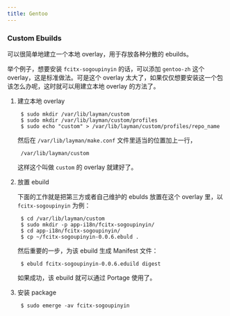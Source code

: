 ```yaml
---
title: Gentoo
---
```



### Custom Ebuilds

可以很简单地建立一个本地 overlay，用于存放各种分散的 ebuilds。

举个例子，想要安装 `fcitx-sogoupinyin` 的话，可以添加 `gentoo-zh` 这个 overlay，这是标准做法。可是这个 overlay 太大了，如果仅仅想要安装这一个包该怎么办呢，这时就可以用建立本地 overlay 的方法了。

1. 建立本地 overlay

		$ sudo mkdir /var/lib/layman/custom
		$ sudo mkdir /var/lib/layman/custom/profiles
		$ sudo echo "custom" > /var/lib/layman/custom/profiles/repo_name

	然后在 `/var/lib/layman/make.conf` 文件里适当的位置加上一行，
		
		/var/lib/layman/custom

	这样这个叫做 `custom` 的 overlay 就建好了。

2. 放置 ebuild

	下面的工作就是把第三方或者自己维护的 ebulds 放置在这个 overlay 里，以 `fcitx-sogoupinyin` 为例：

		$ cd /var/lib/layman/custom
		$ sudo mkdir -p app-i18n/fcitx-sogoupinyin/
		$ cd app-i18n/fcitx-sogoupinyin/
		$ cp ~/fcitx-sogoupinyin-0.0.6.ebuld .
		
	然后重要的一步，为该 ebuild 生成 Manifest 文件：
		
		$ ebuld fcitx-sogoupinyin-0.0.6.eduild digest

	如果成功，该 ebuild 就可以通过 Portage 使用了。

3. 安装 package

		$ sudo emerge -av fcitx-sogoupinyin


